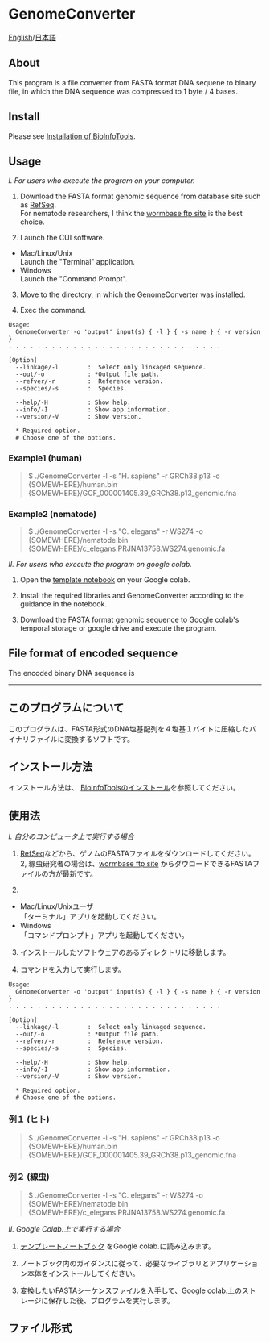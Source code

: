 # GenomeConverter

[English](#About)/[日本語](#このプログラムについて)

## About
This program is a file converter from FASTA format DNA sequene to binary file, in which the DNA sequence was compressed to 1 byte / 4 bases.

## Install
Please see [Installation of BioInfoTools]().

## Usage
_I. For users who execute the program on your computer._
1. Download the FASTA format genomic sequence from database site such as [RefSeq](https://www.ncbi.nlm.nih.gov/refseq/).  
For nematode researchers, I think the [wormbase ftp site](ftp://ftp.wormbase.org/pub/wormbase/species/) is the best choice.

2. Launch the CUI software. 
- Mac/Linux/Unix  
Launch the "Terminal" application.  
- Windows  
Launch the "Command Prompt".  

3. Move to the directory, in which the GenomeConverter was installed.

4. Exec the command.
```  
Usage:
  GenomeConverter -o 'output' input(s) { -l } { -s name } { -r version }
. . . . . . . . . . . . . . . . . . . . . . . . . . . . . .

[Option]
  --linkage/-l        :  Select only linkaged sequence.
  --out/-o            : *Output file path.
  --refver/-r         :  Reference version.
  --species/-s        :  Species.

  --help/-H           : Show help.
  --info/-I           : Show app information.
  --version/-V        : Show version.

  * Required option.
  # Choose one of the options.
```  

### Example1 (human)  
>$ ./GenomeConverter -l -s "H. sapiens" -r GRCh38.p13 -o {SOMEWHERE}/human.bin {SOMEWHERE}/GCF_000001405.39_GRCh38.p13_genomic.fna  

### Example2 (nematode)  
>$ ./GenomeConverter -l -s "C. elegans" -r WS274 -o {SOMEWHERE}/nematode.bin {SOMEWHERE}/c_elegans.PRJNA13758.WS274.genomic.fa


_II. For users who execute the program on google colab._
1. Open the [template notebook](https://github.com/YujiSue/BioInfoTools/blob/master/BioInfoTools_Template.ipynb) on your Google colab.  

2. Install the required libraries and GenomeConverter according to the guidance in the notebook.

3. Download the FASTA format genomic sequence to Google colab's temporal storage or google drive and execute the program.

## File format of encoded sequence
The encoded binary DNA sequence is 

***

## このプログラムについて
このプログラムは、FASTA形式のDNA塩基配列を４塩基１バイトに圧縮したバイナリファイルに変換するソフトです。

## インストール方法
インストール方法は、 [BioInfoToolsのインストール]()を参照してください。

## 使用法  
_I. 自分のコンピュータ上で実行する場合_
1. [RefSeq](https://www.ncbi.nlm.nih.gov/refseq/)などから、ゲノムのFASTAファイルをダウンロードしてください。  
2, 線虫研究者の場合は、[wormbase ftp site](ftp://ftp.wormbase.org/pub/wormbase/species/) からダウロードできるFASTAファイルの方が最新です。  

2. 
- Mac/Linux/Unixユーザ  
「ターミナル」アプリを起動してください。  
- Windows  
「コマンドプロンプト」アプリを起動してください。    

3. インストールしたソフトウェアのあるディレクトリに移動します。

4. コマンドを入力して実行します。
```  
Usage:
  GenomeConverter -o 'output' input(s) { -l } { -s name } { -r version }
. . . . . . . . . . . . . . . . . . . . . . . . . . . . . .

[Option]
  --linkage/-l        :  Select only linkaged sequence.
  --out/-o            : *Output file path.
  --refver/-r         :  Reference version.
  --species/-s        :  Species.

  --help/-H           : Show help.
  --info/-I           : Show app information.
  --version/-V        : Show version.

  * Required option.
  # Choose one of the options.

```  

### 例１ (ヒト)  
>$ ./GenomeConverter -l -s "H. sapiens" -r GRCh38.p13 -o {SOMEWHERE}/human.bin {SOMEWHERE}/GCF_000001405.39_GRCh38.p13_genomic.fna  

### 例２ (線虫)  
>$ ./GenomeConverter -l -s "C. elegans" -r WS274 -o {SOMEWHERE}/nematode.bin {SOMEWHERE}/c_elegans.PRJNA13758.WS274.genomic.fa

_II. Google Colab.上で実行する場合_
1. [テンプレートノートブック](https://github.com/YujiSue/BioInfoTools/blob/master/BioInfoTools_Template.ipynb) をGoogle colab.に読み込みます。  

2. ノートブック内のガイダンスに従って、必要なライブラリとアプリケーション本体をインストールしてください。

3. 変換したいFASTAシーケンスファイルを入手して、Google colab.上のストレージに保存した後、プログラムを実行します。

## ファイル形式

